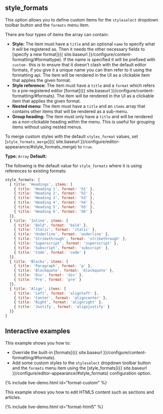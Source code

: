 
## style_formats

This option allows you to define custom items for the `styleselect` dropdown toolbar button and the `formats` menu item.

There are four types of items the array can contain:

* **Style:** The item must have a `title` and an optional `name` to specify what it will be registered as. Then it needs the other necessary fields to [specify a new format]({{ site.baseurl }}/configure/content-formatting/#formattype). If the name is specified it will be prefixed with `custom-` this is to ensure that it doesn't clash with the default editor formats, if you give it a unique name you can then refer to it using the formatting api. The item will be rendered in the UI as a clickable item that applies the given format.
* **Style reference:** The item must have a `title` and a `format` which refers to a pre-registered editor [format]({{ site.baseurl }}/configure/content-formatting/#formats). The item will be rendered in the UI as a clickable item that applies the given format.
* **Nested menu:** The item must have a `title` and an `items` array that contains other items that will be rendered as a sub-menu.
* **Group heading:** The item must only have a `title` and will be rendered as a non-clickable heading within the menu. This is useful for grouping items without using nested menus.

To merge custom styles with the default `styles_format` values, set [`style_formats_merge`]({{ site.baseurl }}/configure/editor-appearance/#style_formats_merge) to `true`.

**Type:** `Array`
**Default:**

The following is the default value for `style_formats` where it is using references to existing formats:

```js
style_formats: [
  { title: 'Headings', items: [
    { title: 'Heading 1', format: 'h1' },
    { title: 'Heading 2', format: 'h2' },
    { title: 'Heading 3', format: 'h3' },
    { title: 'Heading 4', format: 'h4' },
    { title: 'Heading 5', format: 'h5' },
    { title: 'Heading 6', format: 'h6' }
  ]},
  { title: 'Inline', items: [
    { title: 'Bold', format: 'bold' },
    { title: 'Italic', format: 'italic' },
    { title: 'Underline', format: 'underline' },
    { title: 'Strikethrough', format: 'strikethrough' },
    { title: 'Superscript', format: 'superscript' },
    { title: 'Subscript', format: 'subscript' },
    { title: 'Code', format: 'code' }
  ]},
  { title: 'Blocks', items: [
    { title: 'Paragraph', format: 'p' },
    { title: 'Blockquote', format: 'blockquote' },
    { title: 'Div', format: 'div' },
    { title: 'Pre', format: 'pre' }
  ]},
  { title: 'Align', items: [
    { title: 'Left', format: 'alignleft' },
    { title: 'Center', format: 'aligncenter' },
    { title: 'Right', format: 'alignright' },
    { title: 'Justify', format: 'alignjustify' }
  ]}
]
```

## Interactive examples

This example shows you how to:

- Override the built-in [formats]({{ site.baseurl }}/configure/content-formatting/#formats).
- Add some custom styles to the `styleselect` dropdown toolbar button and the `formats` menu item using the [style_formats]({{ site.baseurl }}/configure/editor-appearance/#style_formats) configuration option.

{% include live-demo.html id="format-custom" %}

This example shows you how to edit HTML5 content such as sections and articles.

{% include live-demo.html id="format-html5" %}
